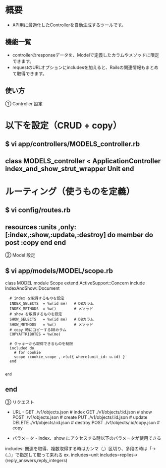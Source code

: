 概要
=====
- API用に最適化したControllerを自動生成するツールです。

機能一覧
--------
- controllerのresponseデータを、Modelで定義したカラムやメソッドに限定できます。
- requestのURLオプションにincludesを加えると、Railsの関連情報もまとめて取得できます。


使い方
------
① Controller 設定

  # 以下を設定（CRUD + copy）
  $ vi app/controllers/MODELS_controller.rb
  -----------------------------------------------------------
  class MODELS_controller < ApplicationController
    index_and_show_strut_wrapper Unit
  end
  -----------------------------------------------------------

  # ルーティング（使うものを定義）
  $ vi config/routes.rb
  -----------------------------------------------------------
  resources :units ,only: [:index,:show,:update,:destroy] do
    member do
      post :copy
    end
  end
  -----------------------------------------------------------



② Model 設定

  $ vi app/models/MODEL/scope.rb
  ----------------------------------------------------------- 
  class MODEL
    module Scope
      extend ActiveSupport::Concern
      include IndexAndShow::Document

      # index を取得するものを設定
      INDEX_SELECTS  = %w(id me)   # DBカラム
      INDEX_METHODS  = %w()        # メソッド
      # show を取得するものを設定
      SHOW_SELECTS   = %w(id me)   # DBカラム
      SHOW_METHODS   = %w()        # メソッド
      # copy 時にコピーするDBカラム
      COPYATTRIBUTES = %w(me)

      # クッキーから取得できるものを制限
      included do
        # for cookie
        scope :cookie_scope ,->(u){ where(unit_id: u.id) }
      end


    end
  end
  ----------------------------------------------------------- 





③ リクエスト
  - URL -
  GET    ./v1/objects.json           # index
  GET    ./v1/objects/:id.json       # show
  POST   ./v1/objects.json           # create
  PUT    ./v1/objects/:id.json       # update
  DELETE ./v1/objects/:id.json       # destroy
  POST   ./v1/objects/:id/copy.json  # copy


  - パラメータ -
  index、show にアクセスする時以下のパラメータが使用できる

  includes: 関連を取得、複数取得する時はカンマ（,）区切り、多段の時は「->(..)」で指定して取って来れる
    ex. 
      includes=unit
      includes=replies->(reply_answers,reply_integers)





